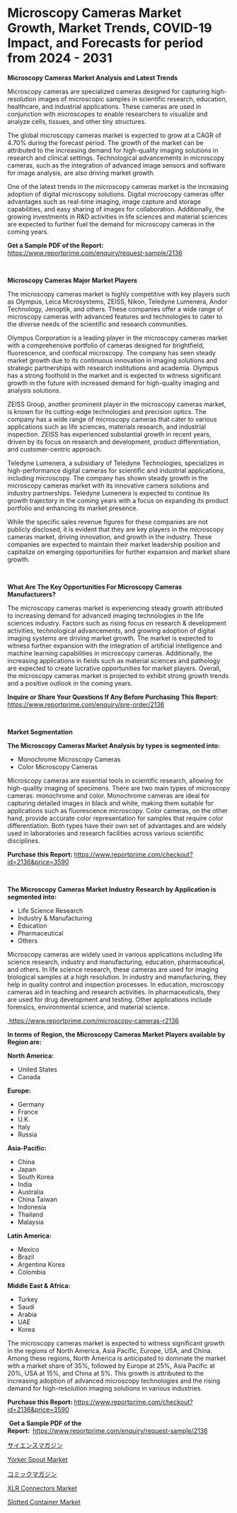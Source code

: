 <p><h1>Microscopy Cameras Market Growth, Market Trends, COVID-19 Impact, and Forecasts for period from 2024 - 2031</h1></p><p><strong>Microscopy Cameras Market Analysis and Latest Trends</strong></p>
<p><p>Microscopy cameras are specialized cameras designed for capturing high-resolution images of microscopic samples in scientific research, education, healthcare, and industrial applications. These cameras are used in conjunction with microscopes to enable researchers to visualize and analyze cells, tissues, and other tiny structures.</p><p>The global microscopy cameras market is expected to grow at a CAGR of 4.70% during the forecast period. The growth of the market can be attributed to the increasing demand for high-quality imaging solutions in research and clinical settings. Technological advancements in microscopy cameras, such as the integration of advanced image sensors and software for image analysis, are also driving market growth.</p><p>One of the latest trends in the microscopy cameras market is the increasing adoption of digital microscopy solutions. Digital microscopy cameras offer advantages such as real-time imaging, image capture and storage capabilities, and easy sharing of images for collaboration. Additionally, the growing investments in R&D activities in life sciences and material sciences are expected to further fuel the demand for microscopy cameras in the coming years.</p></p>
<p><strong>Get a Sample PDF of the Report:&nbsp;</strong> <a href="https://www.reportprime.com/enquiry/request-sample/2136">https://www.reportprime.com/enquiry/request-sample/2136</a></p>
<p>&nbsp;</p>
<p><strong>Microscopy Cameras Major Market Players</strong></p>
<p><p>The microscopy cameras market is highly competitive with key players such as Olympus, Leica Microsystems, ZEISS, Nikon, Teledyne Lumenera, Andor Technology, Jenoptik, and others. These companies offer a wide range of microscopy cameras with advanced features and technologies to cater to the diverse needs of the scientific and research communities.</p><p>Olympus Corporation is a leading player in the microscopy cameras market with a comprehensive portfolio of cameras designed for brightfield, fluorescence, and confocal microscopy. The company has seen steady market growth due to its continuous innovation in imaging solutions and strategic partnerships with research institutions and academia. Olympus has a strong foothold in the market and is expected to witness significant growth in the future with increased demand for high-quality imaging and analysis solutions.</p><p>ZEISS Group, another prominent player in the microscopy cameras market, is known for its cutting-edge technologies and precision optics. The company has a wide range of microscopy cameras that cater to various applications such as life sciences, materials research, and industrial inspection. ZEISS has experienced substantial growth in recent years, driven by its focus on research and development, product differentiation, and customer-centric approach.</p><p>Teledyne Lumenera, a subsidiary of Teledyne Technologies, specializes in high-performance digital cameras for scientific and industrial applications, including microscopy. The company has shown steady growth in the microscopy cameras market with its innovative camera solutions and industry partnerships. Teledyne Lumenera is expected to continue its growth trajectory in the coming years with a focus on expanding its product portfolio and enhancing its market presence.</p><p>While the specific sales revenue figures for these companies are not publicly disclosed, it is evident that they are key players in the microscopy cameras market, driving innovation, and growth in the industry. These companies are expected to maintain their market leadership position and capitalize on emerging opportunities for further expansion and market share growth.</p></p>
<p>&nbsp;</p>
<p><strong>What Are The Key Opportunities For Microscopy Cameras Manufacturers?</strong></p>
<p><p>The microscopy cameras market is experiencing steady growth attributed to increasing demand for advanced imaging technologies in the life sciences industry. Factors such as rising focus on research & development activities, technological advancements, and growing adoption of digital imaging systems are driving market growth. The market is expected to witness further expansion with the integration of artificial intelligence and machine learning capabilities in microscopy cameras. Additionally, the increasing applications in fields such as material sciences and pathology are expected to create lucrative opportunities for market players. Overall, the microscopy cameras market is projected to exhibit strong growth trends and a positive outlook in the coming years.</p></p>
<p><strong>Inquire or Share Your Questions If Any Before Purchasing This Report:</strong> <a href="https://www.reportprime.com/enquiry/pre-order/2136">https://www.reportprime.com/enquiry/pre-order/2136</a></p>
<p>&nbsp;</p>
<p><strong>Market Segmentation</strong></p>
<p><strong>The Microscopy Cameras Market Analysis by types is segmented into:</strong></p>
<p><ul><li>Monochrome Microscopy Cameras</li><li>Color Microscopy Cameras</li></ul></p>
<p><p>Microscopy cameras are essential tools in scientific research, allowing for high-quality imaging of specimens. There are two main types of microscopy cameras: monochrome and color. Monochrome cameras are ideal for capturing detailed images in black and white, making them suitable for applications such as fluorescence microscopy. Color cameras, on the other hand, provide accurate color representation for samples that require color differentiation. Both types have their own set of advantages and are widely used in laboratories and research facilities across various scientific disciplines.</p></p>
<p><strong>Purchase this Report:&nbsp;</strong><a href="https://www.reportprime.com/checkout?id=2136&price=3590">https://www.reportprime.com/checkout?id=2136&price=3590</a></p>
<p>&nbsp;</p>
<p><strong>The Microscopy Cameras Market Industry Research by Application is segmented into:</strong></p>
<p><ul><li>Life Science Research</li><li>Industry & Manufacturing</li><li>Education</li><li>Pharmaceutical</li><li>Others</li></ul></p>
<p><p>Microscopy cameras are widely used in various applications including life science research, industry and manufacturing, education, pharmaceutical, and others. In life science research, these cameras are used for imaging biological samples at a high resolution. In industry and manufacturing, they help in quality control and inspection processes. In education, microscopy cameras aid in teaching and research activities. In pharmaceuticals, they are used for drug development and testing. Other applications include forensics, environmental science, and material science.</p></p>
<p><a href="https://www.reportprime.com/microscopy-cameras-r2136">&nbsp;https://www.reportprime.com/microscopy-cameras-r2136</a></p>
<p><strong>In terms of Region, the Microscopy Cameras Market Players available by Region are:</strong></p>
<p>
    <p> <strong> North America: </strong>
        <ul>
            <li>United States</li>
            <li>Canada</li>
        </ul>
        </p> 
    <p> <strong> Europe: </strong>
        <ul>
            <li>Germany</li>
            <li>France</li>
            <li>U.K.</li>
            <li>Italy</li>
            <li>Russia</li>
        </ul>
        </p> 
    <p> <strong> Asia-Pacific: </strong>
        <ul>
            <li>China</li>
            <li>Japan</li>
            <li>South Korea</li>
            <li>India</li>
            <li>Australia</li>
            <li>China Taiwan</li>
            <li>Indonesia</li>
            <li>Thailand</li>
            <li>Malaysia</li>
        </ul>
        </p> 
    <p> <strong> Latin America: </strong>
        <ul>
            <li>Mexico</li>
            <li>Brazil</li>
            <li>Argentina Korea</li>
            <li>Colombia</li>
        </ul>
        </p> 
    <p> <strong> Middle East & Africa: </strong>
        <ul>
            <li>Turkey</li>
            <li>Saudi</li>
            <li>Arabia</li>
            <li>UAE</li>
            <li>Korea</li>
        </ul>
    </p>
    </p>
<p><p>The microscopy cameras market is expected to witness significant growth in the regions of North America, Asia Pacific, Europe, USA, and China. Among these regions, North America is anticipated to dominate the market with a market share of 35%, followed by Europe at 25%, Asia Pacific at 20%, USA at 15%, and China at 5%. This growth is attributed to the increasing adoption of advanced microscopy technologies and the rising demand for high-resolution imaging solutions in various industries.</p></p>
<p><strong>Purchase this Report: </strong><a href="https://www.reportprime.com/checkout?id=2136&price=3590">https://www.reportprime.com/checkout?id=2136&price=3590</a></p>
<p>&nbsp;<strong>Get a Sample PDF of the Report:&nbsp;&nbsp;</strong><a href="https://www.reportprime.com/enquiry/request-sample/2136">https://www.reportprime.com/enquiry/request-sample/2136</a></p>
<p><strong></strong></p>
<p><p><a href="https://github.com/decker5351/Market-Research-Report-List-1/blob/main/177019572020.md">サイエンスマガジン</a></p><p><a href="https://issuu.com/reportprime-2/docs/yorker-spout-market-size-2030.pptx">Yorker Spout Market</a></p><p><a href="https://github.com/KaydenJohns1964/Market-Research-Report-List-1/blob/main/958661372019.md">コミックマガジン</a></p><p><a href="https://github.com/maudAbbott7/Market-Research-Report-List-1/blob/main/xlr-connectors-market.md">XLR Connectors Market</a></p><p><a href="https://issuu.com/reportprime-2/docs/slotted-container-market-size-2030.pptx">Slotted Container Market</a></p></p>